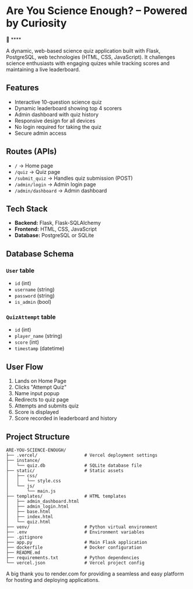 # Are You Science Enough? – Powered by Curiosity

🎥 ****

A dynamic, web-based science quiz application built with Flask, PostgreSQL, web technologies (HTML, CSS, JavaScript). It challenges science enthusiasts with engaging quizes while tracking scores and maintaining a live leaderboard.

## Features

- Interactive 10-question science quiz  
- Dynamic leaderboard showing top 4 scorers  
- Admin dashboard with quiz history  
- Responsive design for all devices  
- No login required for taking the quiz  
- Secure admin access  

## Routes (APIs)

- `/` → Home page  
- `/quiz` → Quiz page  
- `/submit_quiz` → Handles quiz submission (POST)  
- `/admin/login` → Admin login page  
- `/admin/dashboard` → Admin dashboard  

## Tech Stack

- **Backend:** Flask, Flask-SQLAlchemy  
- **Frontend:** HTML, CSS, JavaScript  
- **Database:** PostgreSQL or SQLite  

## Database Schema

### `User` table
- `id` (int)  
- `username` (string)  
- `password` (string)  
- `is_admin` (bool)

### `QuizAttempt` table
- `id` (int)  
- `player_name` (string)  
- `score` (int)  
- `timestamp` (datetime)

## User Flow

1. Lands on Home Page  
2. Clicks "Attempt Quiz"  
3. Name input popup  
4. Redirects to quiz page  
5. Attempts and submits quiz  
6. Score is displayed  
7. Score recorded in leaderboard and history

## Project Structure

```text
ARE-YOU-SCIENCE-ENOUGH/
├── .vercel/                  # Vercel deployment settings
├── instance/
│   └── quiz.db               # SQLite database file
├── static/                   # Static assets
│   ├── css/
│   │   └── style.css
│   └── js/
│       └── main.js
├── templates/                # HTML templates
│   ├── admin_dashboard.html
│   ├── admin_login.html
│   ├── base.html
│   ├── index.html
│   └── quiz.html
├── venv/                     # Python virtual environment
├── .env                      # Environment variables
├── .gitignore
├── app.py                    # Main Flask application
├── dockerfile                # Docker configuration
├── README.md
├── requirements.txt          # Python dependencies
└── vercel.json               # Vercel project config
```
A big thank you to render.com for providing a seamless and easy platform for hosting and deploying applications.